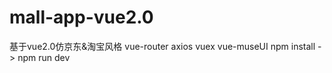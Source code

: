 # mall-app-vue2.0
基于vue2.0仿京东&amp;淘宝风格
vue-router axios vuex 
vue-museUI
npm install -> npm run dev
